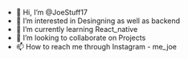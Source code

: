 - 👋 Hi, I’m @JoeStuff17
- 👀 I’m interested in Desingning as well as backend
- 🌱 I’m currently learning React_native
- 💞️ I’m looking to collaborate on Projects
- 📫 How to reach me through Instagram  - me_joe

<!---
JoeStuff17/JoeStuff17 is a ✨ special ✨ repository because its `README.md` (this file) appears on your GitHub profile.
You can click the Preview link to take a look at your changes.
--->
